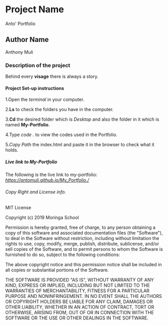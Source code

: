  # Project Name
 Anto' Portfolio
 ## Author Name
 Anthony Muli
 ### Description of the project
 Behind every **visage** there is always a story.
 #### Project Set-up instructions
 1.Open the *terminal* in your computer.

 2.**Ls** to check the folders you have in the computer.

 3.**Cd** the desired folder which is *Desktop* and also the folder in it which is named **My-Portfolio**.

 4.Type *code .* to view the codes used in the Portfolio.

 5.*Copy Path* the index.html and paste it in the browser to check what it holds.
 ##### Live link to My-Portfolio
 The following is the live link to my-portfolio:
 *https://antomuli.github.io/My_Portfolio./*
###### Copy Right and License info.
 MIT License

Copyright (c) 2019 Moringa School

Permission is hereby granted, free of charge, to any person obtaining a copy of this software and associated documentation files (the "Software"), to deal in the Software without restriction, including without limitation the rights to use, copy, modify, merge, publish, distribute, sublicense, and/or sell copies of the Software, and to permit persons to whom the Software is furnished to do so, subject to the following conditions:

The above copyright notice and this permission notice shall be included in all copies or substantial portions of the Software.

THE SOFTWARE IS PROVIDED "AS IS", WITHOUT WARRANTY OF ANY KIND, EXPRESS OR IMPLIED, INCLUDING BUT NOT LIMITED TO THE WARRANTIES OF MERCHANTABILITY, FITNESS FOR A PARTICULAR PURPOSE AND NONINFRINGEMENT. IN NO EVENT SHALL THE AUTHORS OR COPYRIGHT HOLDERS BE LIABLE FOR ANY CLAIM, DAMAGES OR OTHER LIABILITY, WHETHER IN AN ACTION OF CONTRACT, TORT OR OTHERWISE, ARISING FROM, OUT OF OR IN CONNECTION WITH THE SOFTWARE OR THE USE OR OTHER DEALINGS IN THE SOFTWARE.